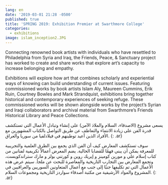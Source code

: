 ```yaml
---
lang: en
date: '2019-03-01 21:28 -0500'
published: true
title: 'SPRING 2019: Exhibition Premier at Swarthmore College'
categories:
  - exhibitions
image: islam_inception2.JPG
---
```


Connecting renowned book artists with individuals who have resettled to Philadelphia from Syria and Iraq, the Friends, Peace, & Sanctuary project has worked to create and share works that explore art’s capacity to increase belonging and empathy. 

Exhibitions will explore how art that combines scholarly and experiential ways of knowing can build understanding of current issues. Featuring commissioned works by book artists Islam Aly, Maureen Cummins, Erik Ruin, Courtney Bowles and Mark Strandquist, exhibitions bring together historical and contemporary experiences of seeking refuge. These commissioned works will be shown alongside works by the project’s Syrian and Iraqi collaborators and archival material from Swarthmore’s Friends Historical Library and Peace Collections.

يسعى مشروع (الاصدقاء، السلام والملاذ الآمن) على إنشاء وتبادل الأعمال التي تستكشف قدرة الفن على زيادة الانتماء والتعاطف عن طريق التواصل بالكتاب المشهورين مع الأفراد الذين أعيد توطينهم في فيلادلفيا من سوريا والعراق.
{: .ar}

سوف تستكشف المعارض كيف أن الفن الذي يجمع بين الطرق العلمية والتجريبية للمعرفة يمكن أن يبني فهمًا للقضايا الحالية. يضم المعرض أعمالاً تكريمية لفنانين من كتاب إسلام علي و مورين كومينز و إيريك روين و كورتني بولز و مارك ستراندكويست، وتجمع المعارض بين التجارب التاريخية والمعاصرة للبحث عن ملجأ. سيتم عرض هذه الأعمال التي تم تكليفها جنبًا إلى جنب مع أعمال المتعاونين السوريين والعراقيين في المشروع والمواد الأرشيفية من مكتبة أصدقاء سواردز التاريخية ومجموعات السلام.
{: .ar}